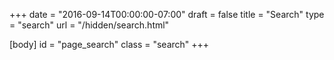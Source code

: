 +++
date = "2016-09-14T00:00:00-07:00"
draft = false
title = "Search"
type = "search"
url = "/hidden/search.html"

[body]
	id = "page_search"
	class = "search"
+++